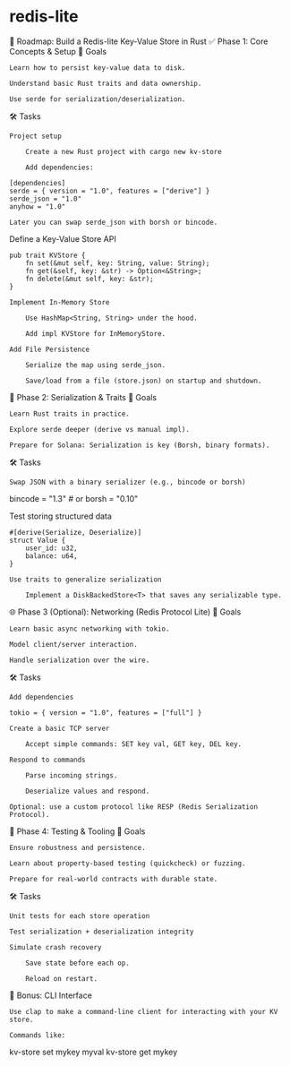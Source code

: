 # redis-lite
🧭 Roadmap: Build a Redis-lite Key-Value Store in Rust
✅ Phase 1: Core Concepts & Setup
📌 Goals

    Learn how to persist key-value data to disk.

    Understand basic Rust traits and data ownership.

    Use serde for serialization/deserialization.

🛠 Tasks

    Project setup

        Create a new Rust project with cargo new kv-store

        Add dependencies:

    [dependencies]
    serde = { version = "1.0", features = ["derive"] }
    serde_json = "1.0"
    anyhow = "1.0"

    Later you can swap serde_json with borsh or bincode.

Define a Key-Value Store API

    pub trait KVStore {
        fn set(&mut self, key: String, value: String);
        fn get(&self, key: &str) -> Option<&String>;
        fn delete(&mut self, key: &str);
    }

    Implement In-Memory Store

        Use HashMap<String, String> under the hood.

        Add impl KVStore for InMemoryStore.

    Add File Persistence

        Serialize the map using serde_json.

        Save/load from a file (store.json) on startup and shutdown.

🚀 Phase 2: Serialization & Traits
📌 Goals

    Learn Rust traits in practice.

    Explore serde deeper (derive vs manual impl).

    Prepare for Solana: Serialization is key (Borsh, binary formats).

🛠 Tasks

    Swap JSON with a binary serializer (e.g., bincode or borsh)

bincode = "1.3" # or borsh = "0.10"

Test storing structured data

    #[derive(Serialize, Deserialize)]
    struct Value {
        user_id: u32,
        balance: u64,
    }

    Use traits to generalize serialization

        Implement a DiskBackedStore<T> that saves any serializable type.

🌐 Phase 3 (Optional): Networking (Redis Protocol Lite)
📌 Goals

    Learn basic async networking with tokio.

    Model client/server interaction.

    Handle serialization over the wire.

🛠 Tasks

    Add dependencies

    tokio = { version = "1.0", features = ["full"] }

    Create a basic TCP server

        Accept simple commands: SET key val, GET key, DEL key.

    Respond to commands

        Parse incoming strings.

        Deserialize values and respond.

    Optional: use a custom protocol like RESP (Redis Serialization Protocol).

🎯 Phase 4: Testing & Tooling
📌 Goals

    Ensure robustness and persistence.

    Learn about property-based testing (quickcheck) or fuzzing.

    Prepare for real-world contracts with durable state.

🛠 Tasks

    Unit tests for each store operation

    Test serialization + deserialization integrity

    Simulate crash recovery

        Save state before each op.

        Reload on restart.

🧩 Bonus: CLI Interface

    Use clap to make a command-line client for interacting with your KV store.

    Commands like:

kv-store set mykey myval
kv-store get mykey
